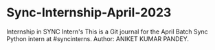 # Sync-Internship-April-2023

Internship in SYNC Intern's This is a Git journal for the April Batch Sync Python intern at #syncinterns. Author: ANIKET KUMAR PANDEY.
